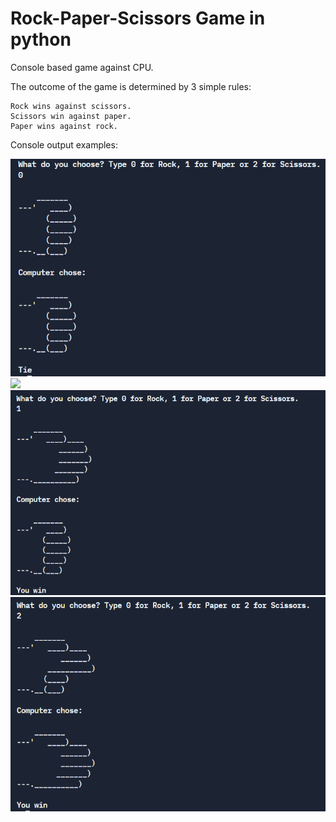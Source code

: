 # Rock-Paper-Scissors Game in python

Console based game against CPU.

The outcome of the game is determined by 3 simple rules:
```
Rock wins against scissors.
Scissors win against paper.
Paper wins against rock.
```
Console output examples:

<img src="images/tie.PNG">
<img src="images/win1.PNG">
<img src="images/win2.PNG">
<img src="images/win3.PNG">
